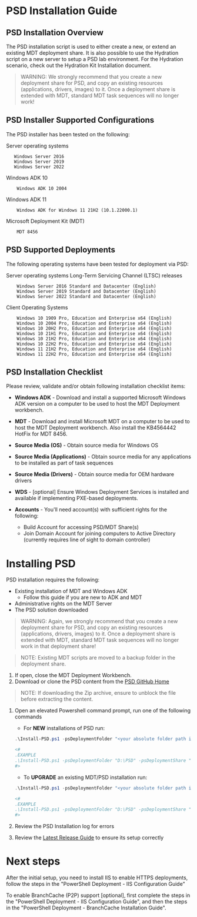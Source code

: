 # PSD Installation Guide

## PSD Installation Overview
The PSD installation script is used to either create a new, or extend an existing MDT deployment share. It is also possible to use the Hydration script on a new server to setup a PSD lab environment. For the Hydration scenario, check out the Hydration Kit Installation document.

> WARNING: We strongly recommend that you create a new deployment share for PSD, and copy an existing resources (applications, drivers, images) to it. Once a deployment share is extended with MDT, standard MDT task sequences will no longer work!

## PSD Installer Supported Configurations

The PSD installer has been tested on the following:

Server operating systems

       Windows Server 2016
       Windows Server 2019
       Windows Server 2022

Windows ADK 10

        Windows ADK 10 2004

Windows ADK 11

        Windows ADK for Windows 11 21H2 (10.1.22000.1)


Microsoft Deployment Kit (MDT)

        MDT 8456

## PSD Supported Deployments
The following operating systems have been tested for deployment via PSD:

Server operating systems Long-Term Servicing Channel (LTSC) releases

        Windows Server 2016 Standard and Datacenter (English)
        Windows Server 2019 Standard and Datacenter (English)
        Windows Server 2022 Standard and Datacenter (English)


Client Operating Systems

        Windows 10 1909 Pro, Education and Enterprise x64 (English)
        Windows 10 2004 Pro, Education and Enterprise x64 (English)
        Windows 10 20H2 Pro, Education and Enterprise x64 (English)
        Windows 10 21H1 Pro, Education and Enterprise x64 (English)
        Windows 10 21H2 Pro, Education and Enterprise x64 (English)
        Windows 10 22H2 Pro, Education and Enterprise x64 (English)
        Windows 11 21H2 Pro, Education and Enterprise x64 (English)
        Windows 11 22H2 Pro, Education and Enterprise x64 (English)

## PSD Installation Checklist
Please review, validate and/or obtain following installation checklist items:

* **Windows ADK** - Download and install a supported Microsoft Windows ADK version on a computer to be used to host the MDT Deployment workbench.

* **MDT** -  Download and install Microsoft MDT on a computer to be used to host the MDT Deployment workbench. Also install the KB4564442 HotFix for MDT 8456.

* **Source Media (OS)** - Obtain source media for Windows OS

* **Source Media (Applications)** - Obtain source media for any applications to be installed as part of task sequences

* **Source Media (Drivers)** - Obtain source media for OEM hardware drivers

* **WDS** - [optional] Ensure Windows Deployment Services is installed and available if implementing PXE-based deployments.

* **Accounts** - You'll need account(s) with sufficient rights for the following:
    - Build Account for accessing PSD/MDT Share(s)
    - Join Domain Account for joining computers to Active Directory (currently requires line of sight to domain controller)

# Installing PSD

PSD installation requires the following:
- Existing installation of MDT and Windows ADK
  - Follow this guide if you are new to ADK and MDT
- Administrative rights on the MDT Server
- The PSD solution downloaded

> WARNING: Again, we strongly recommend that you create a new deployment share for PSD, and copy an existing resources (applications, drivers, images) to it. Once a deployment share is extended with MDT, standard MDT task sequences will no longer work in that deployment share!

> NOTE: Existing MDT scripts are moved to a backup folder in the deployment share.

1) If open, close the MDT Deployment Workbench.
1) Download or clone the PSD content from the [PSD GitHub Home](https://github.com/FriendsOfMDT/PSD)
> NOTE: If downloading the Zip archive, ensure to unblock the file before extracting the content.
1) Open an elevated Powershell command prompt, run one of the following commands
    - For **NEW** installations of PSD run:

    ```powershell
    .\Install-PSD.ps1 -psDeploymentFolder "<your absolute folder path including drive letter>" -psDeploymentShare "<your share name>"

    <#
    .EXAMPLE
    .\Install-PSD.ps1 -psDeploymentFolder "D:\PSD" -psDeploymentShare "dep-psd$"
    #>
    ```
    - To **UPGRADE** an existing MDT/PSD installation run:
    ```powershell
    .\Install-PSD.ps1 -psDeploymentFolder "<your absolute folder path including drive letter>" -psDeploymentShare "<your share name>" -upgrade

    <#
    .EXAMPLE
    .\Install-PSD.ps1 -psDeploymentFolder "D:\PSD" -psDeploymentShare "dep-psd$" -upgrade
    #>
    ```

1) Review the PSD Installation log for errors

1) Review the [Latest Release Guide](./PowerShell%20Deployment%20-%20Latest%20Release%20Setup%20Guide.md) to ensure its setup correctly

# Next steps
After the initial setup, you need to install IIS to enable HTTPS deployments, follow the steps in the "PowerShell Deployment - IIS Configuration Guide"

To enable BranchCache (P2P) support [optional], first complete the steps in the "PowerShell Deployment - IIS Configuration Guide", and then the steps in the "PowerShell Deployment - BranchCache Installation Guide".
